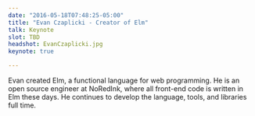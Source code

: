 ```yaml
---
date: "2016-05-18T07:48:25-05:00"
title: "Evan Czaplicki - Creator of Elm"
talk: Keynote
slot: TBD
headshot: EvanCzaplicki.jpg
keynote: true

---
```


Evan created Elm, a functional language for web programming. He is an open source engineer at NoRedInk, where all front-end code is written in Elm these days. He continues to develop the language, tools, and libraries full time.
